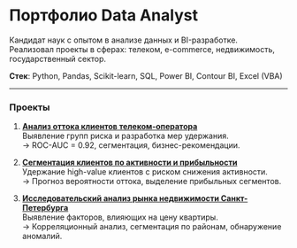 # Портфолио Data Analyst

Кандидат наук с опытом в анализе данных и BI-разработке.  
Реализовал проекты в сферах: телеком, e-commerce, недвижимость, государственный сектор.

**Стек**: Python, Pandas, Scikit-learn, SQL, Power BI, Contour BI, Excel (VBA)

---

### Проекты

1. **[Анализ оттока клиентов телеком-оператора](telecom-churn-analysis/)**  
   Выявление групп риска и разработка мер удержания.  
   → ROC-AUC = 0.92, сегментация, бизнес-рекомендации.

2. **[Сегментация клиентов по активности и прибыльности](customer-activity-segmentation/)**  
   Удержание high-value клиентов с риском снижения активности.  
   → Прогноз вероятности оттока, выделение прибыльных сегментов.

3. **[Исследовательский анализ рынка недвижимости Санкт-Петербурга](real-estate-eda/)**  
   Выявление факторов, влияющих на цену квартиры.  
   → Корреляционный анализ, сегментация по районам, обнаружение аномалий.
